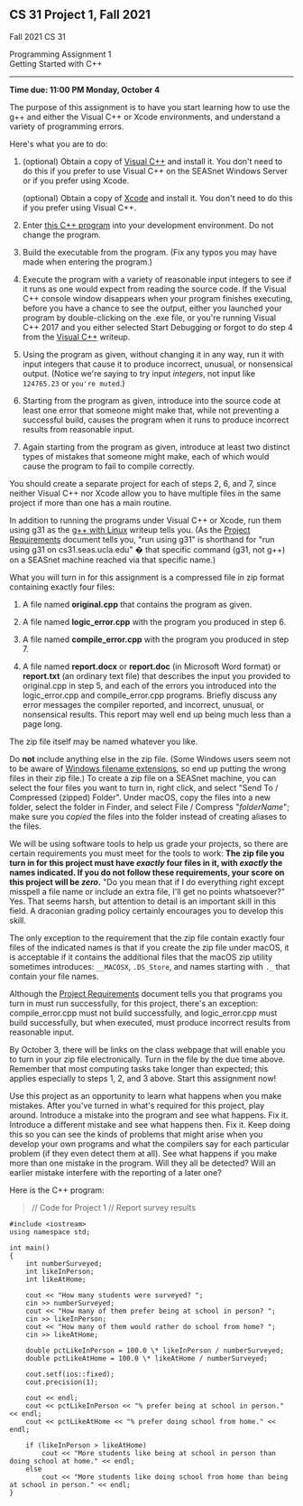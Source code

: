 ## CS 31 Project 1, Fall 2021

Fall 2021 CS 31

Programming Assignment 1  
Getting Started with C++

---------------------------------------------------

**Time due: 11:00 PM Monday, October 4**

The purpose of this assignment is to have you start learning how to use the g++ and either the Visual C++ or Xcode environments, and understand a variety of programming errors.

Here's what you are to do:

1.  (optional) Obtain a copy of [Visual C++](https://web.cs.ucla.edu/classes/fall21/cs31/visualcpp.html) and install it. You don't need to do this if you prefer to use Visual C++ on the SEASnet Windows Server or if you prefer using Xcode.
    
    (optional) Obtain a copy of [Xcode](https://web.cs.ucla.edu/classes/fall21/cs31/xcode.html) and install it. You don't need to do this if you prefer using Visual C++.
    
2.  Enter [this C++ program](https://web.cs.ucla.edu/classes/fall21/cs31/Projects/1/spec.html#program) into your development environment. Do not change the program.
    
3.  Build the executable from the program. (Fix any typos you may have made when entering the program.)
    
4.  Execute the program with a variety of reasonable input integers to see if it runs as one would expect from reading the source code. If the Visual C++ console window disappears when your program finishes executing, before you have a chance to see the output, either you launched your program by double-clicking on the .exe file, or you're running Visual C++ 2017 and you either selected Start Debugging or forgot to do step 4 from the [Visual C++](https://web.cs.ucla.edu/classes/fall21/cs31/visualcpp.html#step4) writeup.
    
5.  Using the program as given, without changing it in any way, run it with input integers that cause it to produce incorrect, unusual, or nonsensical output. (Notice we're saying to try input _integers_, not input like `124765.23` or `you're muted`.)
    
6.  Starting from the program as given, introduce into the source code at least one error that someone might make that, while not preventing a successful build, causes the program when it runs to produce incorrect results from reasonable input.
    
7.  Again starting from the program as given, introduce at least two distinct types of mistakes that someone might make, each of which would cause the program to fail to compile correctly.
    

You should create a separate project for each of steps 2, 6, and 7, since neither Visual C++ nor Xcode allow you to have multiple files in the same project if more than one has a main routine.

In addition to running the programs under Visual C++ or Xcode, run them using g31 as the [g++ with Linux](https://web.cs.ucla.edu/classes/fall21/cs31/linux.html) writeup tells you. (As the [Project Requirements](https://web.cs.ucla.edu/classes/fall21/cs31/requirements.html) document tells you, "run using g31" is shorthand for "run using g31 on cs31.seas.ucla.edu" � that specific command (g31, not g++) on a SEASnet machine reached via that specific name.)

What you will turn in for this assignment is a compressed file in zip format containing exactly four files:

1.  A file named **original.cpp** that contains the program as given.
    
2.  A file named **logic\_error.cpp** with the program you produced in step 6.
    
3.  A file named **compile\_error.cpp** with the program you produced in step 7.
    
4.  A file named **report.docx** or **report.doc** (in Microsoft Word format) or **report.txt** (an ordinary text file) that describes the input you provided to original.cpp in step 5, and each of the errors you introduced into the logic\_error.cpp and compile\_error.cpp programs. Briefly discuss any error messages the compiler reported, and incorrect, unusual, or nonsensical results. This report may well end up being much less than a page long.
    

The zip file itself may be named whatever you like.

Do **not** include anything else in the zip file. (Some Windows users seem not to be aware of [Windows filename extensions](https://web.cs.ucla.edu/classes/fall21/cs31/filenameext.html), so end up putting the wrong files in their zip file.) To create a zip file on a SEASnet machine, you can select the four files you want to turn in, right click, and select "Send To / Compressed (zipped) Folder". Under macOS, copy the files into a new folder, select the folder in Finder, and select File / Compress "_folderName_"; make sure you _copied_ the files into the folder instead of creating aliases to the files.

We will be using software tools to help us grade your projects, so there are certain requirements you must meet for the tools to work: **The zip file you turn in for this project must have _exactly_ four files in it, with _exactly_ the names indicated. If you do not follow these requirements, your score on this project will be _zero_.** "Do you mean that if I do everything right except misspell a file name or include an extra file, I'll get no points whatsoever?" Yes. That seems harsh, but attention to detail is an important skill in this field. A draconian grading policy certainly encourages you to develop this skill.

The only exception to the requirement that the zip file contain exactly four files of the indicated names is that if you create the zip file under macOS, it is acceptable if it contains the additional files that the macOS zip utility sometimes introduces: `__MACOSX`, `.DS_Store`, and names starting with `._` that contain your file names.

Although the [Project Requirements](https://web.cs.ucla.edu/classes/fall21/cs31/requirements.html) document tells you that programs you turn in must run successfully, for this project, there's an exception: compile\_error.cpp must not build successfully, and logic\_error.cpp must build successfully, but when executed, must produce incorrect results from reasonable input.

By October 3, there will be links on the class webpage that will enable you to turn in your zip file electronically. Turn in the file by the due time above. Remember that most computing tasks take longer than expected; this applies especially to steps 1, 2, and 3 above. Start this assignment now!

Use this project as an opportunity to learn what happens when you make mistakes. After you've turned in what's required for this project, play around. Introduce a mistake into the program and see what happens. Fix it. Introduce a different mistake and see what happens then. Fix it. Keep doing this so you can see the kinds of problems that might arise when you develop your own programs and what the compilers say for each particular problem (if they even detect them at all). See what happens if you make more than one mistake in the program. Will they all be detected? Will an earlier mistake interfere with the reporting of a later one?

Here is the C++ program:

> // Code for Project 1
	// Report survey results
	
	#include <iostream>
	using namespace std;
	
	int main()
	{
	    int numberSurveyed;
	    int likeInPerson;
	    int likeAtHome;
	
	    cout << "How many students were surveyed? ";
	    cin >> numberSurveyed;
	    cout << "How many of them prefer being at school in person? ";
	    cin >> likeInPerson;
	    cout << "How many of them would rather do school from home? ";
	    cin >> likeAtHome;
	
	    double pctLikeInPerson = 100.0 \* likeInPerson / numberSurveyed;
	    double pctLikeAtHome = 100.0 \* likeAtHome / numberSurveyed;

	    cout.setf(ios::fixed);
	    cout.precision(1);
	
	    cout << endl;
	    cout << pctLikeInPerson << "% prefer being at school in person." << endl;
	    cout << pctLikeAtHome << "% prefer doing school from home." << endl;

	    if (likeInPerson > likeAtHome)
	        cout << "More students like being at school in person than doing school at home." << endl;
	    else
	        cout << "More students like doing school from home than being at school in person." << endl;
	}
